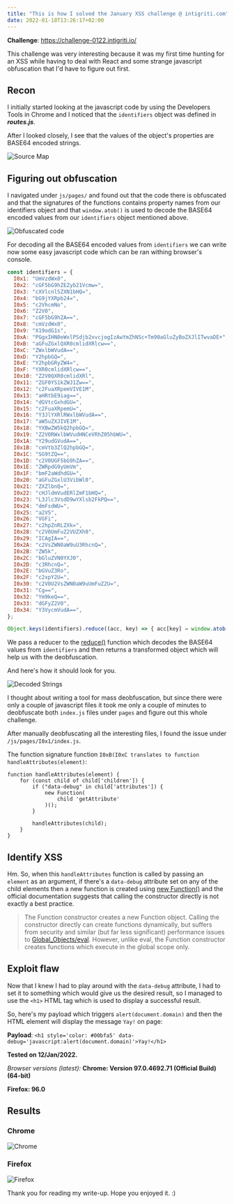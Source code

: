 ```yaml
---
title: "This is how I solved the January XSS challenge @ intigriti.com"
date: 2022-01-18T13:26:17+02:00
---
```



**Challenge**: https://challenge-0122.intigriti.io/

This challenge was very interesting because it was my first time hunting for an XSS while having to deal with React and some strange javascript obfuscation that I'd have to figure out first.


## Recon

I initially started looking at the javascript code by using the Developers Tools in Chrome and I noticed that the  `identifiers`  object was defined in  **_routes.js_**.

After I looked closely, I see that the values of the object's properties are BASE64 encoded strings.

![Source Map](/images/intigriti-jan-xss-challenge-2022/identifiers.jpg)


## Figuring out obfuscation

I navigated under `js/pages/` and found out that the code there is obfuscated and that the signatures of the functions contains property names from our identifiers object and that `window.atob()` is used to decode the BASE64 encoded values from our `identifiers` object mentioned above.

![Obfuscated code](/images/intigriti-jan-xss-challenge-2022/pages.jpg)

For decoding all the BASE64 encoded values from `identifiers` we can write now some easy javascript code which can be ran withing browser's console.

```javascript
const identifiers = {
  I0x1: "UmVzdWx0",
  I0x2: "cGF5bG9hZEZyb21Vcmw=",
  I0x3: "cXVlcnlSZXN1bHQ=",
  I0x4: "bG9jYXRpb24=",
  I0x5: "c2VhcmNo",
  I0x6: "Z2V0",
  I0x7: "cGF5bG9hZA==",
  I0x8: "cmVzdWx0",
  I0x9: "X19odG1s",
  I0xA: "PGgxIHN0eWxlPSdjb2xvcjogIzAwYmZhNSc+Tm90aGluZyBoZXJlITwvaDE+",
  I0xB: "aGFuZGxlQXR0cmlidXRlcw==",
  I0xC: "ZWxlbWVudA==",
  I0xD: "Y2hpbGQ=",
  I0xE: "Y2hpbGRyZW4=",
  I0xF: "YXR0cmlidXRlcw==",
  I0x10: "Z2V0QXR0cmlidXRl",
  I0x11: "ZGF0YS1kZWJ1Zw==",
  I0x12: "c2FuaXRpemVIVE1M",
  I0x13: "aHRtbE9iag==",
  I0x14: "dGVtcGxhdGU=",
  I0x15: "c2FuaXRpemU=",
  I0x16: "Y3JlYXRlRWxlbWVudA==",
  I0x17: "aW5uZXJIVE1M",
  I0x18: "YXBwZW5kQ2hpbGQ=",
  I0x19: "Z2V0RWxlbWVudHNCeVRhZ05hbWU=",
  I0x1A: "Y29udGVudA==",
  I0x1B: "cmVtb3ZlQ2hpbGQ=",
  I0x1C: "SG9tZQ==",
  I0x1D: "c2V0UGF5bG9hZA==",
  I0x1E: "ZWRpdG9yUmVm",
  I0x1F: "bmF2aWdhdGU=",
  I0x20: "aGFuZGxlU3VibWl0",
  I0x21: "ZXZlbnQ=",
  I0x22: "cHJldmVudERlZmF1bHQ=",
  I0x23: "L3Jlc3VsdD9wYXlsb2FkPQ==",
  I0x24: "dmFsdWU=",
  I0x25: "a2V5",
  I0x26: "VGFi",
  I0x27: "c2hpZnRLZXk=",
  I0x28: "c2V0UmFuZ2VUZXh0",
  I0x29: "ICAgIA==",
  I0x2A: "c2VsZWN0aW9uU3RhcnQ=",
  I0x2B: "ZW5k",
  I0x2C: "bGluZVN0YXJ0",
  I0x2D: "c3RhcnQ=",
  I0x2E: "bGVuZ3Ro",
  I0x2F: "c2xpY2U=",
  I0x30: "c2V0U2VsZWN0aW9uUmFuZ2U=",
  I0x31: "Cg==",
  I0x32: "Ym9keQ==",
  I0x33: "dGFyZ2V0",
  I0x34: "Y3VycmVudA==",
};

Object.keys(identifiers).reduce((acc, key) => { acc[key] = window.atob(identifiers[key]); return acc }, {});
```

We pass a reducer to the [reduce()](https://developer.mozilla.org/en-US/docs/Web/JavaScript/Reference/Global_Objects/Array/Reduce) function which decodes the BASE64 values from `identifiers` and then returns a transformed object which will help us with the deobfuscation.

And here's how it should look for you.

![Decoded Strings](/images/intigriti-jan-xss-challenge-2022/decoded.jpg)

I thought about writing a tool for mass deobfuscation, but since there were only a couple of javascript files it took me only a couple of minutes to deobfuscate both `index.js` files under `pages` and figure out this whole challenge.

After manually deobfuscating all the interesting files, I found the issue under `/js/pages/I0x1/index.js`.

The function signature function `I0xB(I0xC translates to function handleAttributes(element)`:

```
function handleAttributes(element) {
	for (const child of child['children']) {
		if ("data-debug" in child['attributes']) {
			new Function(
				child 'getAttribute'
			)();
		}

		handleAttributes(child);
	}
}
```


## Identify XSS

Hm. So, when this `handleAttributes` function is called by passing an `element` as an argument, if there's a `data-debug` attribute set on any of the child elements then a new function is created using [new Function()](https://developer.mozilla.org/en-US/docs/Web/JavaScript/Reference/Global_Objects/Function/Function) and the official documentation suggests that calling the constructor directly is not exactly a best practice.

> The Function constructor creates a new Function object. Calling the constructor directly can create functions dynamically, but suffers from security and similar (but far less significant) performance issues to [Global_Objects/eval](https://developer.mozilla.org/en-US/docs/Web/JavaScript/Reference/Global_Objects/eval). However, unlike eval, the Function constructor creates functions which execute in the global scope only.


## Exploit flaw

Now that I knew I had to play around with the `data-debug` attribute, I had to set it to something which would give us the desired result, so I managed to use the `<h1>` HTML tag which is used to display a successful result.

So, here's my payload which triggers `alert(document.domain)` and then the HTML element will display the message `Yay!` on page:

**Payload**: `<h1 style='color: #00bfa5' data-debug='javascript:alert(document.domain)'>Yay!</h1>`

**Tested on 12/Jan/2022.**

*Browser versions (latest):*
**Chrome: Version 97.0.4692.71 (Official Build) (64-bit)**

**Firefox: 96.0**

## Results

### Chrome

![Chrome](/images/intigriti-jan-xss-challenge-2022/chrome.jpg)

### Firefox

![Firefox](/images/intigriti-jan-xss-challenge-2022/firefox.jpg)

Thank you for reading my write-up. Hope you enjoyed it. :)

